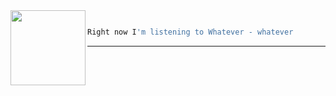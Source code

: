 
<table border="0"><tr>
<img align="left" width="120" height="120" src="https:&#x2F;&#x2F;lastfm.freetls.fastly.net&#x2F;i&#x2F;u&#x2F;174s&#x2F;6ad51bc4891f5e8cf59e479311709ce9.jpg">



```Bash

Right now I'm listening to Whatever - whatever

```

---
</tr></table>